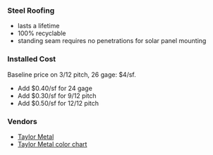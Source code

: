 

### Steel Roofing

* lasts a lifetime
* 100% recyclable
* standing seam requires no penetrations for solar panel mounting

### Installed Cost

Baseline price on 3/12 pitch, 26 gage: $4/sf.
* Add $0.40/sf for 24 gage
* Add $0.30/sf for 9/12 pitch
* Add $0.50/sf for 12/12 pitch

### Vendors

* [Taylor Metal](http://www.taylormetal.com/residential/clip-lock)
* [Taylor Metal color chart](http://www.taylormetal.com/wp-content/uploads/2014/09/Taylor-Metal-Kynar-Color-Chart-8.7.14.pdf)
